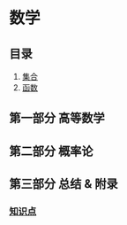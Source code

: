 # 数学

## 目录

1. [集合](./1.md)
2. [函数](./2.md)

## 第一部分 高等数学

## 第二部分 概率论

## 第三部分 总结 & 附录

### [知识点](./知识点.md)
